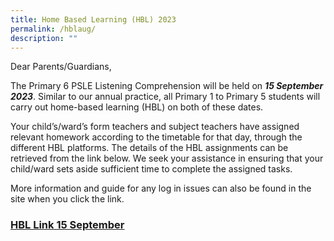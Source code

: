 ```yaml
---
title: Home Based Learning (HBL) 2023
permalink: /hblaug/
description: ""
---
```

Dear Parents/Guardians, 

The Primary 6 PSLE Listening Comprehension will be held on ***15 September 2023***. Similar to our annual practice, all Primary 1 to Primary 5 students will carry out home-based learning (HBL) on both of these dates.

Your child’s/ward’s form teachers and subject teachers have assigned relevant homework according to the timetable for that day, through the different HBL platforms. The details of the HBL assignments can be retrieved from the link below. We seek your assistance in ensuring that your child/ward sets aside sufficient time to complete the assigned tasks.

More information and guide for any log in issues can also be found in the site when you click the link. 

### [HBL Link 15 September](https://sites.google.com/moe.edu.sg/kcsfhbl/home)